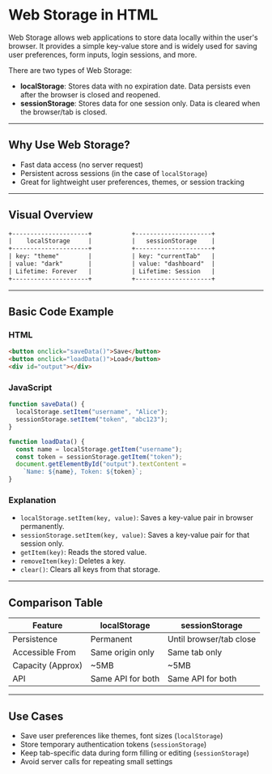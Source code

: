 # Web Storage in HTML

Web Storage allows web applications to store data locally within the user's browser. It provides a simple key-value store and is widely used for saving user preferences, form inputs, login sessions, and more.

There are two types of Web Storage:

* **localStorage**: Stores data with no expiration date. Data persists even after the browser is closed and reopened.
* **sessionStorage**: Stores data for one session only. Data is cleared when the browser/tab is closed.

---

## Why Use Web Storage?

* Fast data access (no server request)
* Persistent across sessions (in the case of `localStorage`)
* Great for lightweight user preferences, themes, or session tracking

---

## Visual Overview

```txt
+---------------------+           +---------------------+
|    localStorage     |           |   sessionStorage    |
+---------------------+           +---------------------+
| key: "theme"        |           | key: "currentTab"   |
| value: "dark"       |           | value: "dashboard"  |
| Lifetime: Forever   |           | Lifetime: Session   |
+---------------------+           +---------------------+
```

---

## Basic Code Example

### HTML

```html
<button onclick="saveData()">Save</button>
<button onclick="loadData()">Load</button>
<div id="output"></div>
```

### JavaScript

```javascript
function saveData() {
  localStorage.setItem("username", "Alice");
  sessionStorage.setItem("token", "abc123");
}

function loadData() {
  const name = localStorage.getItem("username");
  const token = sessionStorage.getItem("token");
  document.getElementById("output").textContent =
    `Name: ${name}, Token: ${token}`;
}
```

### Explanation

* `localStorage.setItem(key, value)`: Saves a key-value pair in browser permanently.
* `sessionStorage.setItem(key, value)`: Saves a key-value pair for that session only.
* `getItem(key)`: Reads the stored value.
* `removeItem(key)`: Deletes a key.
* `clear()`: Clears all keys from that storage.

---

## Comparison Table

| Feature           | localStorage      | sessionStorage          |
| ----------------- | ----------------- | ----------------------- |
| Persistence       | Permanent         | Until browser/tab close |
| Accessible From   | Same origin only  | Same tab only           |
| Capacity (Approx) | \~5MB             | \~5MB                   |
| API               | Same API for both | Same API for both       |

---

## Use Cases

* Save user preferences like themes, font sizes (`localStorage`)
* Store temporary authentication tokens (`sessionStorage`)
* Keep tab-specific data during form filling or editing (`sessionStorage`)
* Avoid server calls for repeating small settings
